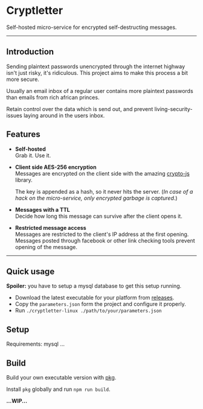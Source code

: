 # Cryptletter

Self-hosted micro-service for encrypted self-destructing messages.

---

## Introduction

Sending plaintext passwords unencrypted through the internet highway isn't just risky, it's ridiculous.
This project aims to make this process a bit more secure.

Usually an email inbox of a regular user contains more plaintext passwords than emails from rich african princes.

Retain control over the data which is send out, and prevent living-security-issues laying around in the users inbox.

## Features

- **Self-hosted**  
  Grab it. Use it.

- **Client side AES-256 encryption**  
  Messages are encrypted on the client side with the amazing [crypto-js](https://www.npmjs.com/package/crypto-js) library.

  The key is appended as a hash, so it never hits the server. (*In case of a hack on the micro-service, only encrypted garbage is captured*.)

- **Messages with a TTL**  
  Decide how long this message can survive after the client opens it.

- **Restricted message access**  
  Messages are restricted to the client's IP address at the first opening. Messages posted through facebook or other link checking tools prevent opening of the message.

---
## Quick usage
**Spoiler:** you have to setup a mysql database to get this setup running.

- Download the latest executable for your platform from [releases](https://github.com/Scribblerockerz/cryptletter/releases).
- Copy the `parameters.json` form the project and configure it properly.
- Run `./cryptletter-linux ./path/to/your/parameters.json`


## Setup

Requirements: mysql
...

## Build

Build your own executable version with [pkg](https://www.npmjs.com/package/pkg).

Install `pkg` globally and run `npm run build`.

**...WIP...**

